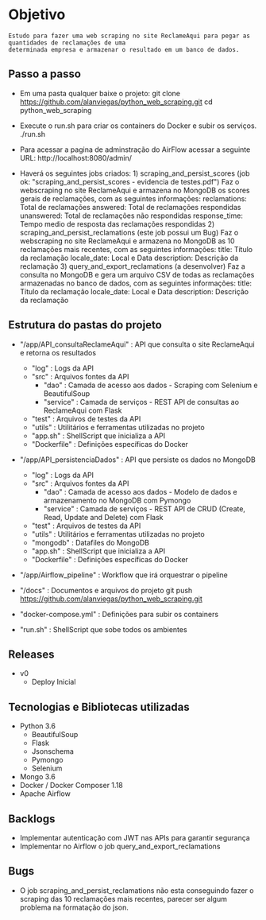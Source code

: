 # Objetivo

    Estudo para fazer uma web scraping no site ReclameAqui para pegar as quantidades de reclamações de uma 
    determinada empresa e armazenar o resultado em um banco de dados.

## Passo a passo

 - Em uma pasta qualquer baixe o projeto:
        git clone https://github.com/alanviegas/python_web_scraping.git
        cd python_web_scraping

 - Execute o run.sh para criar os containers do Docker e subir os serviços.
        ./run.sh

 - Para acessar a pagina de adminstração do AirFlow acessar a seguinte URL: 
        http://localhost:8080/admin/

 - Haverá os seguintes jobs criados:
        1) scraping_and_persist_scores (job ok: "scraping_and_persist_scores - evidencia de testes.pdf")
        Faz o webscraping no site ReclameAqui e armazena no MongoDB os scores gerais de reclamações,
        com as seguintes informações:
            reclamations: Total de reclamações 
            answered: Total de reclamações respondidas 
            unanswered: Total de reclamações não respondidas
            response_time: Tempo medio de resposta das reclamações respondidas
        2) scraping_and_persist_reclamations (este job possui um Bug)
        Faz o webscraping no site ReclameAqui e armazena no MongoDB as 10 reclamações mais recentes, 
        com as seguintes informações:
            title: Título da reclamação
            locale_date: Local e Data
            description: Descrição da reclamação
        3) query_and_export_reclamations (a desenvolver)
        Faz a consulta no MongoDB e gera um arquivo CSV de todas as reclamações armazenadas no banco de dados,
        com as seguintes informações:
            title: Título da reclamação
            locale_date: Local e Data
            description: Descrição da reclamação
 
## Estrutura do pastas do projeto
 
 - "/app/API_consultaReclameAqui" : API que consulta o site ReclameAqui e retorna os resultados
    - "log" : Logs da API
    - "src" : Arquivos fontes da API
        - "dao" : Camada de acesso aos dados - Scraping com Selenium e BeautifulSoup
        - "service" : Camada de serviços - REST API de consultas ao ReclameAqui com Flask
    - "test" : Arquivos de testes da API
    - "utils" : Utilitários e ferramentas utilizadas no projeto
    - "app.sh" : ShellScript que inicializa a API
    - "Dockerfile" : Definições específicas do Docker

 - "/app/API_persistenciaDados" : API que persiste os dados no MongoDB
    - "log" : Logs da API
    - "src" : Arquivos fontes da API
        - "dao" : Camada de acesso aos dados - Modelo de dados e armazenamento no MongoDB com Pymongo
        - "service" : Camada de serviços - REST API de CRUD (Create, Read, Update and Delete) com Flask
    - "test" : Arquivos de testes da API
    - "utils" : Utilitários e ferramentas utilizadas no projeto
    - "mongodb" : Datafiles do MongoDB
    - "app.sh" : ShellScript que inicializa a API
    - "Dockerfile" : Definições específicas do Docker

 - "/app/Airflow_pipeline" : Workflow que irá orquestrar o pipeline

 - "/docs" : Documentos e arquivos do projeto
    git push https://github.com/alanviegas/python_web_scraping.git
 - "docker-compose.yml" : Definições para subir os containers
 - "run.sh" : ShellScript que sobe todos os ambientes

## Releases
 
 - v0
    - Deploy Inicial

## Tecnologias e Bibliotecas utilizadas
 
 - Python 3.6
    - BeautifulSoup
    - Flask
    - Jsonschema
    - Pymongo
    - Selenium 
 - Mongo 3.6
 - Docker / Docker Composer 1.18
 - Apache Airflow

## Backlogs
 - Implementar autenticação com JWT nas APIs para garantir segurança
 - Implementar no Airflow o job query_and_export_reclamations

## Bugs
 - O job scraping_and_persist_reclamations não esta conseguindo fazer o scraping das 10 reclamações mais recentes,
   parecer ser algum problema na formatação do json.

